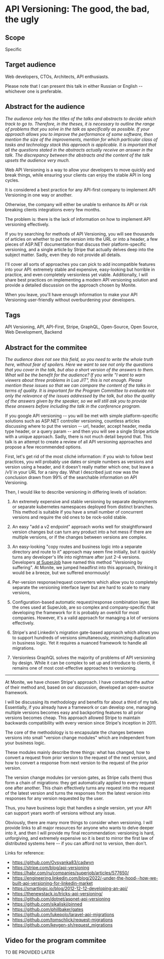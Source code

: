 # API Versioning: The good, the bad, the ugly

## Scope

Specific

## Target audience

Web developers, CTOs, Architects, API enthusiasts.

Please note that I can present this talk in either Russian or English -- whichever one is preferable.

## Abstract for the audience

*The audience only has the titles of the talks and abstracts to decide which track to go to. Therefore, in the theses, it is necessary to outline the range of problems that you solve in the talk as specifically as possible. If your approach allows you to improve the performance of some software, then mention the size of the improvements, mention for which particular class of tasks and technology stack this approach is applicable. It is important that all the questions stated in the abstracts actually receive an answer in the talk. The discrepancy between the abstracts and the content of the talk upsets the audience very much.*

Web API Versioning is a way to allow your developers to move quickly and break things, while ensuring your clients can enjoy the stable API in long cycles.

It is considered a best practice for any API-first company to implement API Versioning in one way or another.

Otherwise, the company will either be unable to enhance its API or risk breaking clients integrations every few months.

The problem is: there is the lack of information on how to implement API versioning effectively.

If you try searching for methods of API Versioning, you will see thousands of articles on whether to put the version into the URL or into a header, a few pieces of ASP.NET documentation that discuss their platform-specific versioning, and a single article by Stripe that actually delves deep into the subject matter. Sadly, even they do not provide all details.

I'll cover all sorts of approaches you can pick to add incompatible features into your API: extremely stable and expensive, easy-looking but horrible in practice, and even completely versionless yet viable.
Additionally, I will share best practices on implementing a modern API versioning solution and provide a detailed discussion on the approach chosen by Monite.

When you leave, you'll have enough information to make your API Versioning user-friendly without overburdening your developers.

## Tags

API Versioning, API, API-First, Stripe, GraphQL, Open-Source, Open Source, Web Development, Backend

## Abstract for the commitee

*The audience does not see this field, so you need to write the whole truth here, without fear of spoilers. Here we want to see not only the questions that you cover in the talk, but also a short version of the answers to them. What will be the benefit for the audience? If you write "I want to warn viewers about three problems in Lua JIT", this is not enough. Please mention these issues so that we can compare the content of the talks in terms of quality. It is important for the Program Committee to evaluate not only the relevance of the issues addressed by the talk, but also the quality of the answers given by the speaker, so we will still ask you to provide these answers before including the talk in the conference program.*

If you google API versioning -- you will be met with simple platform-specific solutions such as ASP.NET controller versioning, countless articles discussing where to put the version -- url, header, accept header, media type header, or a query param -- and then you will see a single Stripe article with a unique approach. Sadly, there is not much detail beyond that. This talk is an attempt to create a review of all API versioning approaches and propose a few recommended options.

First, let's get rid of the most cliché information: if you wish to follow best practices, you will probably use dates or simple numbers as versions and version using a header, and it doesn't really matter which one; but leave a /v1/ in your URL for a rainy day. What I described just now was the conclusion drawn from 99% of the searchable information on API Versioning.

Then, I would like to describe versioning in differing levels of isolation:

1. An extremely expensive and stable versioning by separate deployments or separate kubernetes namespaces deployed from distinct branches. This method is suitable if you have a small number of concurrent versions and require the old ones to be rock-solid stable.

2. An easy "add a v2 endpoint" approach works well for straightforward version changes but can turn any product into a hot mess if there are multiple versions, or if the changes between versions are complex.

3. An easy-looking "copy routes and business logic into a separate directory and route to it" approach may seem fine initially, but it quickly turns any developer's life into nightmare after just 2-4 versions. Developers [at SuperJob](<https://habr.com/ru/companies/superjob/articles/577650/>) have named this method "Versioning by suffering". At Monite, we jumped headfirst into this approach, thinking it would be a breeze, but we suffered enormously!

1. Per-version response/request converters which allow you to completely separate the versioning interface layer but are hard to scale to many versions,

2. Configuration-based automatic request/response combination layer, like the ones used at SuperJob, are so complex and company-specific that developing the framework for it is probably an overkill for most companies. However, it's a valid approach for managing a lot of versions effectively.

3. Stripe's and Linkedin's migration gate-based approach which allows you to support hundreds of versions simultaneously, minimizing duplication in business logic. Yet it requires a nuanced framework to handle all migrations.

4. Versionless GraphQL solves the majority of problems of API versioning by design. While it can be complex to set up and introduce to clients, it remains one of most cost-effective approaches to versioning.

---

At Monite, we have chosen Stripe's approach. I have contacted the author of their method and, based on our discussion, developed an open-source framework.

I will be discussing its methodology and benefits for about a third of my talk. Essentially, if you already have a framework or can develop one, managing multiple versions becomes easy and backporting features to all prior versions becomes cheap. This approach allowed Stripe to maintain backwards compatibility with every version since Stripe's inception in 2011.

The core of the methodology is to encapsulate the changes between versions into small "version change modules" which are independent from your business logic.

These modules mainly describe three things: what has changed, how to convert a request from prior version to the request of the next version, and how to convert a response from next version to the request of the prior version.

The version change modules (or version gates, as Stripe calls them) thus form a chain of migrations: they get automatically applied to every request one after another. This chain effectively turns any request into the request of the latest version and turns the responses from the latest version into responses for any version requested by the user.

Thus, you have business logic that handles a single version, yet your API can support years worth of versions without any issue.

Obviously, there are many more things to consider when versioning. I will provide links to all major resources for anyone who wants to delve deeper into it, and then I will provide my final recommendation: versioning is hard, unforgiving, and extremely expensive so it is best to mirror the first law of distributed systems here -- if you can afford not to version, then don't.

Links for reference:

* <https://github.com/Ovsyanka83/cadwyn>
* <https://stripe.com/blog/api-versioning>
* <https://habr.com/ru/companies/superjob/articles/577650/>
* <https://engineering.linkedin.com/blog/2022/-under-the-hood--how-we-built-api-versioning-for-linkedin-market>
* <https://smartlogic.io/blog/2012-12-12-developing-an-api/>
* <https://thenewstack.io/tricks-api-versioning/>
* <https://github.com/dotnet/aspnet-api-versioning>
* <https://github.com/sjkaliski/pinned>
* <https://github.com/phillbaker/gates>
* <https://github.com/lukepolo/laravel-api-migrations>
* <https://github.com/tomschlick/request-migrations>
* <https://github.com/keygen-sh/request_migrations>

## Video for the program commitee

TO BE PROVIDED LATER
